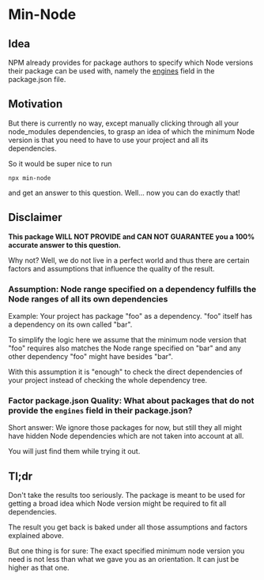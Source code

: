 # Min-Node

## Idea

NPM already provides for package authors to specify which Node versions their package can be used with, namely the [engines](https://docs.npmjs.com/files/package.json#engines) field in the package.json file.

## Motivation

But there is currently no way, except manually clicking through all your node_modules dependencies, to grasp an idea of which the minimum Node version is that you need to have to use your project and all its dependencies.

So it would be super nice to run

`npx min-node`

and get an answer to this question. Well... now you can do exactly that!

## Disclaimer

**This package WILL NOT PROVIDE and CAN NOT GUARANTEE you a 100% accurate answer to this question.**

Why not? Well, we do not live in a perfect world and thus there are certain factors and assumptions that influence the quality of the result.

### Assumption: Node range specified on a dependency fulfills the Node ranges of all its own dependencies

Example: Your project has package "foo" as a dependency. "foo" itself has a dependency on its own called "bar".

To simplify the logic here we assume that the minimum node version that "foo" requires also matches the Node range specified on "bar" and any other dependency "foo" might have besides "bar".

With this assumption it is "enough" to check the direct dependencies of your project instead of checking the whole dependency tree.

### Factor package.json Quality: What about packages that do not provide the `engines` field in their package.json?

Short answer: We ignore those packages for now, but still they all might have hidden Node dependencies which are not taken into account at all.

You will just find them while trying it out.

## Tl;dr

Don't take the results too seriously. The package is meant to be used for getting a broad idea which Node version might be required to fit all dependencies.

The result you get back is baked under all those assumptions and factors explained above.

But one thing is for sure: The exact specified minimum node version you need is not less than what we gave you as an orientation. It can just be higher as that one.